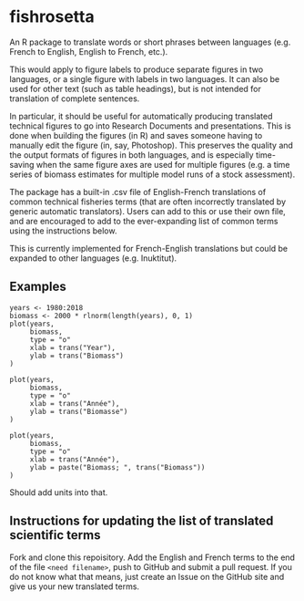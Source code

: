 # fishrosetta

An R package to translate words or short phrases between languages (e.g. French to English, English to French, etc.).
 
This would apply to figure labels to produce separate figures in two languages, or a single figure with labels in two languages. It can also
be used for other text (such as table headings), but is not intended for translation of complete sentences.

In particular, it should be useful for automatically producing translated technical figures  to go into Research Documents and presentations. This is done when building the figures (in  R) and saves someone having to manually edit the figure (in, say, Photoshop). This preserves the quality and the output formats of figures in both languages, and is especially time-saving when the same figure axes are used for multiple figures (e.g. a time series of biomass estimates for multiple model runs of a stock assessment).

The package has a built-in .csv file of English-French translations of common technical fisheries terms (that are often incorrectly translated by generic automatic translators). Users can add to this or use their own file, and are encouraged to add to the ever-expanding list of common terms using the instructions below.

This is currently implemented for French-English translations but could be expanded to other languages (e.g. Inuktitut).

## Examples

```
years <- 1980:2018
biomass <- 2000 * rlnorm(length(years), 0, 1)
plot(years,
     biomass,
     type = "o"
     xlab = trans("Year"),
     ylab = trans("Biomass")
)

plot(years,
     biomass,
     type = "o"
     xlab = trans("Année"),
     ylab = trans("Biomasse")
)

plot(years,
     biomass,
     type = "o"
     xlab = trans("Année"),
     ylab = paste("Biomass; ", trans("Biomass"))
)
```

Should add units into that.

## Instructions for updating the list of translated scientific terms

Fork and clone this repoisitory. Add the English and French terms to the end of the file `<need filename>`, push to GitHub and submit a pull request. If you do not know what that means, just create an Issue on the GitHub site and give us your new translated terms.